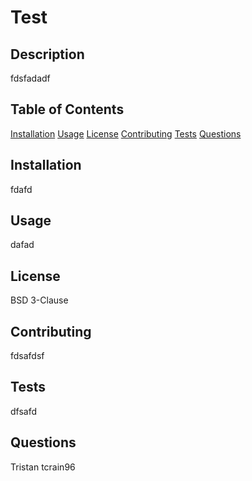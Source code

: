 
  
  # Test
  
  ## Description
  fdsfadadf
  
  ## Table of Contents
  
  [Installation](#installation)
  [Usage](#usage)
  [License](#license)
  [Contributing](#contributing)
  [Tests](#tests)
  [Questions](#questions)
    
  ## Installation
  fdafd

  ## Usage
  dafad

  ## License
  BSD 3-Clause

  ## Contributing
  fdsafdsf

  ## Tests
  dfsafd

  ## Questions
  Tristan
  tcrain96

  